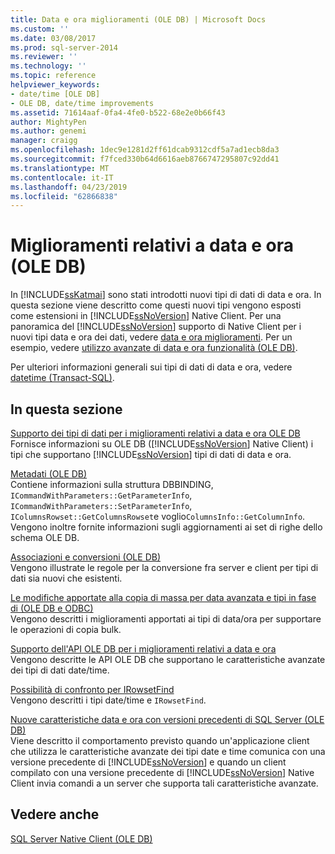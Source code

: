 ```yaml
---
title: Data e ora miglioramenti (OLE DB) | Microsoft Docs
ms.custom: ''
ms.date: 03/08/2017
ms.prod: sql-server-2014
ms.reviewer: ''
ms.technology: ''
ms.topic: reference
helpviewer_keywords:
- date/time [OLE DB]
- OLE DB, date/time improvements
ms.assetid: 71614aaf-0fa4-4fe0-b522-68e2e0b66f43
author: MightyPen
ms.author: genemi
manager: craigg
ms.openlocfilehash: 1dec9e1281d2ff61dcab9312cdf5a7ad1ecb8da3
ms.sourcegitcommit: f7fced330b64d6616aeb8766747295807c92dd41
ms.translationtype: MT
ms.contentlocale: it-IT
ms.lasthandoff: 04/23/2019
ms.locfileid: "62866838"
---
```

# <a name="date-and-time-improvements-ole-db"></a>Miglioramenti relativi a data e ora (OLE DB)
  In [!INCLUDE[ssKatmai](../../includes/sskatmai-md.md)] sono stati introdotti nuovi tipi di dati di data e ora. In questa sezione viene descritto come questi nuovi tipi vengono esposti come estensioni in [!INCLUDE[ssNoVersion](../../includes/ssnoversion-md.md)] Native Client. Per una panoramica del [!INCLUDE[ssNoVersion](../../includes/ssnoversion-md.md)] supporto di Native Client per i nuovi tipi data e ora dei dati, vedere [data e ora miglioramenti](../native-client/features/date-and-time-improvements.md). Per un esempio, vedere [utilizzo avanzate di data e ora funzionalità &#40;OLE DB&#41;](../native-client-ole-db-how-to/use-enhanced-date-and-time-features-ole-db.md).  
  
 Per ulteriori informazioni generali sui tipi di dati di data e ora, vedere [datetime &#40;Transact-SQL&#41;](/sql/t-sql/data-types/datetime-transact-sql).  
  
## <a name="in-this-section"></a>In questa sezione  
 [Supporto dei tipi di dati per i miglioramenti relativi a data e ora OLE DB](../../relational-databases/native-client-ole-db-date-time/data-type-support-for-ole-db-date-and-time-improvements.md)  
 Fornisce informazioni su OLE DB ([!INCLUDE[ssNoVersion](../../includes/ssnoversion-md.md)] Native Client) i tipi che supportano [!INCLUDE[ssNoVersion](../../includes/ssnoversion-md.md)] tipi di dati di data e ora.  
  
 [Metadati &#40;OLE DB&#41;](../../database-engine/dev-guide/metadata-ole-db.md)  
 Contiene informazioni sulla struttura DBBINDING, `ICommandWithParameters::GetParameterInfo`, `ICommandWithParameters::SetParameterInfo`, `IColumnsRowset::GetColumnsRowset`e voglio`ColumnsInfo::GetColumnInfo`. Vengono inoltre fornite informazioni sugli aggiornamenti ai set di righe dello schema OLE DB.  
  
 [Associazioni e conversioni &#40;OLE DB&#41;](../../relational-databases/native-client-ole-db-date-time/conversions-ole-db.md)  
 Vengono illustrate le regole per la conversione fra server e client per tipi di dati sia nuovi che esistenti.  
  
 [Le modifiche apportate alla copia di massa per data avanzata e tipi in fase di &#40;OLE DB e ODBC&#41;](../../relational-databases/native-client-odbc-date-time/bulk-copy-changes-for-enhanced-date-and-time-types-ole-db-and-odbc.md)  
 Vengono descritti i miglioramenti apportati ai tipi di data/ora per supportare le operazioni di copia bulk.  
  
 [Supporto dell'API OLE DB per i miglioramenti relativi a data e ora](ole-db-api-support-for-date-and-time-enhancements.md)  
 Vengono descritte le API OLE DB che supportano le caratteristiche avanzate dei tipi di dati date/time.  
  
 [Possibilità di confronto per IRowsetFind](../../relational-databases/native-client-ole-db-date-time/comparability-for-irowsetfind.md)  
 Vengono descritti i tipi date/time e `IRowsetFind`.  
  
 [Nuove caratteristiche data e ora con versioni precedenti di SQL Server &#40;OLE DB&#41;](new-date-and-time-features-with-previous-sql-server-versions-ole-db.md)  
 Viene descritto il comportamento previsto quando un'applicazione client che utilizza le caratteristiche avanzate dei tipi date e time comunica con una versione precedente di [!INCLUDE[ssNoVersion](../../includes/ssnoversion-md.md)] e quando un client compilato con una versione precedente di [!INCLUDE[ssNoVersion](../../includes/ssnoversion-md.md)] Native Client invia comandi a un server che supporta tali caratteristiche avanzate.  
  
## <a name="see-also"></a>Vedere anche  
 [SQL Server Native Client &#40;OLE DB&#41;](../../relational-databases/native-client/ole-db/sql-server-native-client-ole-db.md)  
  
  
